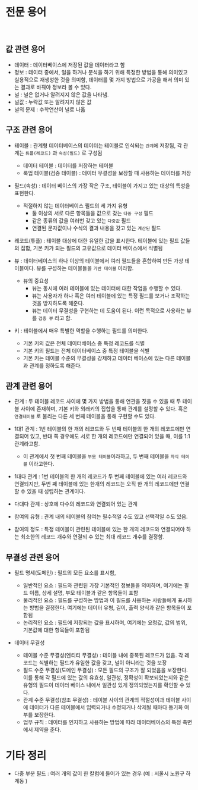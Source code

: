 # 전문 용어

<br >

## 값 관련 용어

- 데이터 : 데이터베이스에 저장된 값을 데이터라고 함
- 정보 : 데이터 중에서, 일을 하거나 분석을 하기 위해 특정한 방법을 통해 의미있고 실용적으로 재생성한 것을 의미함, 데이터를 몇 가지 방법으로 가공을 해서 의미 있는 결과로 바꿔야 정보라 볼 수 있다.
- 널 : 널은 없거나 알려지지 않은 값을 나타냄. 
- 널값 : 누락값 또는 알려지지 않은 값
- 널의 문제 : 수학연산이 널로 나옮 


## 구조 관련 용어

- 테이블 : 관계형 데이터베이스의 데이터는 테이블로 인식되는 `관계`에 저장됨, 각 관계는 `튜플(레코드)` 과 `속성(필드)` 로 구성됨
    - 데이터 테이블 : 데이터를 저장하는 테이블
    - 룩업 테이블(검증 테이블) : 데이터 무결성을 보장할 때 사용하는 데이터를 저장

- 필드(속성) : 데이터 베이스의 가장 작은 구조, 테이블이 가지고 있는 대상의 특성을 표현한다.
    - 적절하지 않는 데이터베이스 필드의 세 가지 유형
        - 둘 이상의 서로 다른 항목들을 값으로 갖는 `다중 구성` 필드
        - 같은 종류의 값을 여러번 갖고 있는 `다중값` 필드
        - 연결된 문자값이나 수식의 결과 내용을 갖고 있는 `계산된` 필드
        
- 레코드(튜플) : 테이블 대상에 대한 유일한 값을 표시한다. 테이블에 있는 필드 값들의 집합, 기본 키가 되는 필드의 고유값으로 데이터 베이스에서 식별됨

- 뷰 : 데이터베이스의 하나 이상의 테이블에서 여러 필드들을 혼합하여 만든 가상 테이블이다. 뷰를 구성하는 테이블들을 `기반 테이블` 이라함.
    - 뷰의 중요성
        - 뷰는 동시에 여러 테이블에 있는 데이터에 대한 작업을 수행할 수 있다.
        - 뷰는 사용자가 하나 혹은 여러 테이블에 있는 특정 필드를 보거나 조작하는 것을 방지하도록 해준다.
        - 뷰는 데이터 무결성을 구현하는 데 도움이 된다. 이런 목적으로 사용하는 뷰를 `검증 뷰` 라고 함.
        

- 키 : 테이블에서 매우 특별한 역할을 수행하는 필드를 의미한다.
    - 기본 키의 값은 전체 데이터베이스 중 특정 레코드를 식별
    - 기본 키의 필드는 전체 데이터베이스 중 특정 테이블을 식별
    - 기본 키는 테이블 수준의 무결성을 강제하고 데이터 베이스에 있는 다른 테이블과 관계를 정하도록 해준다.
    

## 관계 관련 용어

- 관계 : 두 테이블 레코드 사이에 몇 가지 방법을 통해 연관을 짓을 수 있을 때 두 테이블 사이에 존재하며, 기본 키와 외래키의 집합을 통해 관계를 설정할 수 있다. 혹은 `연결테이블` 로 불리는 다른 세 번째 테이블을 통해 구현할 수도 있다.

- 1대1 관계 : 1번 테이블의 한 개의 레코드와 두 번째 테이블의 한 개의 레코드에만 연결되어 있고, 반대 쪽 경우에도 서로 한 개의  레코드에만 연결되어 있을 때, 이를 1:1 관계라고함.
    - 이 관계에서 첫 번째 테이블을 `부모 테이블`이라하고, 두 번째 테이블을 `자식 테이블` 이라고한다.

- 1대다 관계 : 1번 테이블의 한 개의 레코드가 두 번째 테이블에 있는 여러 레코드와 연결되지만, 두번 째 테이블에 있는 한개의 레코드는 오직 한 개의 레코드에만 연결할 수 있을 때 성립하는 관계이다.
- 다대다 관계 : 상호에 다수의 레코드와 연결되어 있는 관계
- 참여의 유형 : 관계 내의 테이블의 참여는 필수적일 수도 있고 선택적일 수도 있음.    
- 참여의 정도 : 특정 테이블이 관련된 테이블에 있는 한 개의 레코드와 연결되어야 하는 최소한의 레코드 개수와 연결되 수 있는 최대 레코드 개수를 결정함.

## 무결성 관련 용어

- 필드 명세(도메인) : 필드의 모든 요소를 표시함,
    - 일반적인 요소 : 필드와 관련된 가장 기본적인 정보들을 의미하며, 여기에는 필드 이름, 상세 설명, 부모 테이블과 같은 항목들이 포함
    - 물리적인 요소 : 필드를 구성하는 방법과 이 필드를 사용하는 사람들에게 표시하는 방법을 결정한다. 여기에는 데이터 유형, 길이, 출력 양식과 같은 항목들이 포함됨
    - 논리적인 요소 : 필드에 저장되는 값을 표시하며, 여기에는 요청값, 값의 범위, 기본값에 대한 항목들이 포함됨
    
- 데이터 무결성 
    - 테이블 수준 무결성(엔티티 무결성) : 테이블 내에 중복된 레코드가 없음. 각 레코드는 식별하는 필드가 유일한 값을 갖고, 널이 아니라는 것을 보장
    - 필드 수준 무결성(도메인 무결성) : 모든 필드의 구조가 잘 되었음을 보장한다. 이를 통해 각 필드에 있는 값의 유효성, 일관성, 정확성이 확보되었는지와 같은 유형의 필드이 데이터 베이스 내에서 일관성 있게 정의되었는지를 확인할 수 있다.
    - 관계 수준 무결성(참조 무결성) : 테이블 사이의 관계의 적절성이과 테이블 사이에 데이터가 다른 테이블에서 입력되거나 수정되거나 삭제될 때마다 동기화 여부를 보장한다.
    - 업무 규칙 : 데이터를 인지하고 사용하는 방법에 따라 데이터베이스의 특정 측면에서 제약을 준다.
    
# 기타 정리 

- 다중 부분 필드 : 여러 개의 값이 한 칼럼에 들어가 있는 경우 (예 : 서울시 노원구 하계동 )